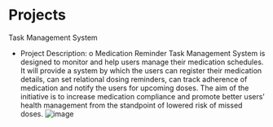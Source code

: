# Projects
Task Management System
-	Project Description:
o	Medication Reminder Task Management System is designed to monitor and help users manage their medication schedules. It will provide a system by which the users can register their medication details, can set relational dosing reminders, can track adherence of medication and notify the users for upcoming doses. The aim of the initiative is to increase medication compliance and promote better users’ health management from the standpoint of lowered risk of missed doses.
![image](https://github.com/user-attachments/assets/be2027b8-f1b3-4c70-bbff-80d69333eb43)
